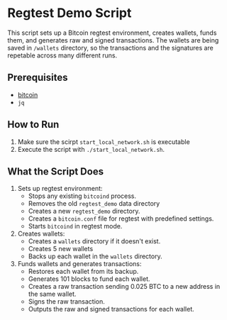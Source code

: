# Regtest Demo Script

This script sets up a Bitcoin regtest environment, creates wallets, funds them, and generates raw and signed transactions. The wallets are being saved in `/wallets` directory, so the transactions and the signatures are repetable across many different runs.

## Prerequisites

- [bitcoin](https://github.com/bitcoin/bitcoin)
- `jq`

## How to Run

1. Make sure the scirpt `start_local_network.sh` is executable
2. Execute the script with `./start_local_network.sh`.

## What the Script Does

1. Sets up regtest environment:
    - Stops any existing `bitcoind` process.
    - Removes the old `regtest_demo` data directory
    - Creates a new `regtest_demo` directory.
    - Creates a `bitcoin.conf` file for regtest with predefined settings.
    - Starts `bitcoind` in regtest mode.
2. Creates wallets:
    - Creates a `wallets` directory if it doesn't exist.
    - Creates 5 new wallets
    - Backs up each wallet  in the `wallets` directory.
3. Funds wallets and generates transactions:
    - Restores each wallet from its backup.
    - Generates 101 blocks to fund each wallet.
    - Creates a raw transaction sending 0.025 BTC to a new address in the same wallet.
    - Signs the raw transaction.
    - Outputs the raw and signed transactions for each wallet.
